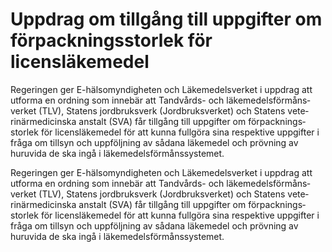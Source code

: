 # Uppdrag om tillgång till uppgifter om förpackningsstorlek för licensläkemedel

Regeringen ger E-hälsomyndigheten och Läkemedelsverket i uppdrag att utforma en ordning som innebär att Tandvårds- och läkemedelsförmåns­verket (TLV), Statens jordbruksverk (Jordbruksverket) och Statens vete­rinärmedicinska anstalt (SVA) får tillgång till uppgifter om förpacknings­storlek för licensläkemedel för att kunna fullgöra sina respektive uppgifter i fråga om tillsyn och uppföljning av sådana läkemedel och prövning av huruvida de ska ingå i läkemedelsförmånssystemet.

Regeringen ger E-hälsomyndigheten och Läkemedelsverket i uppdrag att utforma en ordning som innebär att Tandvårds- och läkemedelsförmåns­verket (TLV), Statens jordbruksverk (Jordbruksverket) och Statens vete­rinärmedicinska anstalt (SVA) får tillgång till uppgifter om förpacknings­storlek för licensläkemedel för att kunna fullgöra sina respektive uppgifter i fråga om tillsyn och uppföljning av sådana läkemedel och prövning av huruvida de ska ingå i läkemedelsförmånssystemet.
